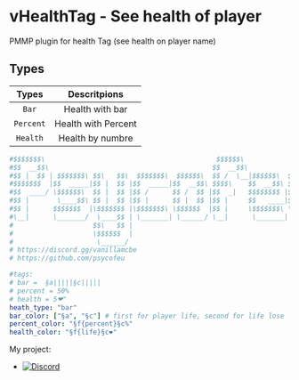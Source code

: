 # vHealthTag - See health of player

PMMP plugin for health Tag (see health on player name)

## Types
|Types|Descritpions|
|:--:|:--:|
| `Bar` | Health with bar |
| `Percent` | Health with Percent |
| `Health` | Health by numbre |

```yaml
#$$$$$$$\                                           $$$$$$\
#$$  __$$\                                         $$  __$$\
#$$ |  $$ | $$$$$$$\ $$\   $$\  $$$$$$$\  $$$$$$\  $$ /  \__|$$$$$$\  $$\   $$\
#$$$$$$$  |$$  _____|$$ |  $$ |$$  _____|$$  __$$\ $$$$\    $$  __$$\ $$ |  $$ |
#$$  ____/ \$$$$$$\  $$ |  $$ |$$ /      $$ /  $$ |$$  _|   $$$$$$$$ |$$ |  $$ |
#$$ |       \____$$\ $$ |  $$ |$$ |      $$ |  $$ |$$ |     $$   ____|$$ |  $$ |
#$$ |      $$$$$$$  |\$$$$$$$ |\$$$$$$$\ \$$$$$$  |$$ |     \$$$$$$$\ \$$$$$$  |
#\__|      \_______/  \____$$ | \_______| \______/ \__|      \_______| \______/
#                    $$\   $$ |
#                    \$$$$$$  |
#                     \______/
# https://discord.gg/vanillamcbe
# https://github.com/psycofeu

#tags:
# bar =  §a|||||§c|||||
# percent = 50%
# health = 5️️️️️️️❤"
heath_type: "bar"
bar_color: ["§a", "§c"] # first for player life, second for life lose
percent_color: "§f{percent}§c%"
health_color: "§f{life}§c❤"
```

My project: 

- [![Discord](https://img.shields.io/discord/1216200805988827267?label=Discord&logo=discord&color=blue)](https://discord.gg/vanillamcbe)
